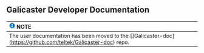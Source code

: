 Galicaster Developer Documentation
----------------------------------

|![Info](images/info.gif) NOTE |
| :------ |
| The user documentation has been moved to the []Galicaster-doc](https://github.com/teltek/Galicaster-doc) repo. |
